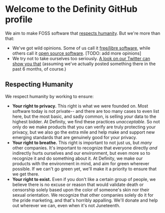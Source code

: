 <!-- This is still a work in progress file. Please make comments on the PR! -->
# Welcome to the Definity GitHub profile
We aim to make FOSS software that [respects humanity](#respecting-humanity). But we're more than that:
- We've got wild opinions. Some of us call it [free/libre software](https://www.gnu.org/philosophy/free-sw.html), while others call it [open source software](https://opensource.org/osd). [TODO: add more opinions]
- We try not to take ourselves too seriously. [A look on our Twitter can show you that](https://twitter.com/DefinityORG) (assuming we've actually posted something there in the past 6 months, of course.)

## Respecting Humanity
We respect humanity by working to ensure:
- **Your right to privacy.** This right is what we were founded on. Most software today is not private-- and there are too many cases to even list here, but the most basic, and sadly common, is selling *your* data to the highest bidder. At Definity, we find these practices *unacceptable*. So not only do we make products that you can verify are truly protecting your privacy, but we also go the extra mile and help make and support new emerging standards that are genuinely good for your privacy.
- **Your right to breathe.** This right is important to not just us, but *many* other companies. It's important to recognize that everyone directly *and* indirectly hurts ourselves and our environment, but even more so to recognize it and do something about it. At Definity, we make our products with the environment in mind, and aim for green wherever possible. If we can't go green yet, we'll make it a priority to ensure that we get there.
- **Your right to exist.** Even if you don't like a certain group of people, we believe there is no excuse or reason that would validate death or censorship solely based upon the color of someone's skin nor their sexual orientation. We recognize that other companies solely do it for the pride marketing, and that's horribly appalling. We'll donate and help out wherever we can, even when it's not Juneteenth.
